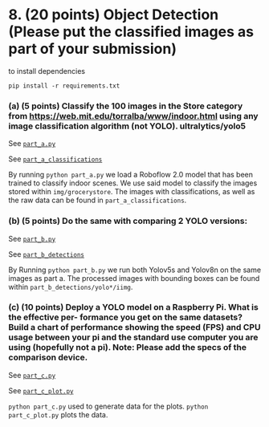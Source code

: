 # 8. (20 points) Object Detection (Please put the classified images as part of your submission)

to install dependencies
```
pip install -r requirements.txt
```


### (a) (5 points) Classify the 100 images in the Store category from https://web.mit.edu/torralba/www/indoor.html using any image classification algorithm (not YOLO). ultralytics/yolo5

See [```part_a.py```](part_a.py)

See [```part_a_classifications```](part_a_classifications)

By running ```python part_a.py``` we load a Roboflow 2.0 model that has been trained to classify indoor scenes. We use said model to classify the images stored within ```img/grocerystore```. The images with classifications, as well as the raw data can be found in ```part_a_classifications```. 

### (b) (5 points) Do the same with comparing 2 YOLO versions:

See [```part_b.py```](part_b.py)

See [```part_b_detections```](part_b_detections)

By Running ```python part_b.py``` we run both Yolov5s and Yolov8n on the same images as part a. The processed images with bounding boxes can be found within ```part_b_detections/yolo*/iimg```.

### (c) (10 points) Deploy a YOLO model on a Raspberry Pi. What is the effective per- formance you get on the same datasets? Build a chart of performance showing the speed (FPS) and CPU usage between your pi and the standard use computer you are using (hopefully not a pi). Note: Please add the specs of the comparison device.

See [```part_c.py```](part_c.py)

See [```part_c_plot.py```](part_c_plot.py)

```python part_c.py``` used to generate data for the plots. ```python part_c_plot.py``` plots the data.
